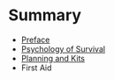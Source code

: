 # Summary

* [Preface](README.md)
* [Psychology of Survival](psychology.md)
* [Planning and Kits](planning_and_kits.md)
* First Aid

